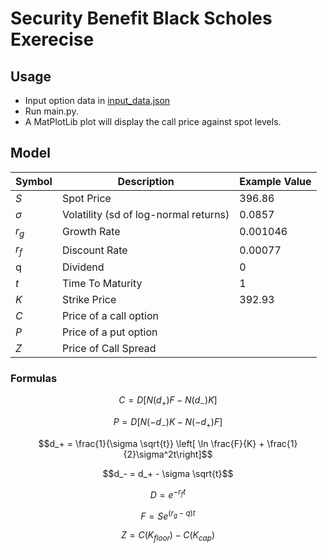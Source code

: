 # Security Benefit Black Scholes Exerecise

## Usage

- Input option data in [input_data.json](./input_data.json)
- Run main.py.
- A MatPlotLib plot will display the call price against spot levels.

## Model
 
 | Symbol   | Description                           | Example Value |
 | -------- | ------------------------------------- | ------------- |
 | $S$      | Spot Price                            | 396.86        |
 | $\sigma$ | Volatility (sd of log-normal returns) | 0.0857        |
 | $r_g$    | Growth Rate                           | 0.001046      |
 | $r_f$    | Discount Rate                         | 0.00077       |
 | q        | Dividend                              | 0             |
 | $t$      | Time To Maturity                      | 1             |
 | $K$      | Strike Price                          | 392.93        |
 | $C$      | Price of a call option                |               |
 | $P$      | Price of a put option                 |               |
 | $Z$      | Price of Call Spread                  |               |

### Formulas

$$C = D \left[ N(d_+) F - N(d_-) K \right]$$

$$P = D \left[ N(-d_-) K - N(-d_+) F \right]$$

$$d_+ = \frac{1}{\sigma \sqrt{t}} \left[ \ln \frac{F}{K} + \frac{1}{2}\sigma^2t\right]$$

$$d_- = d_+ - \sigma \sqrt{t}$$

$$D = e^{-r_ft}$$

$$F = Se^{(r_g-q)t}$$

$$Z = C(K_{floor}) - C(K_{cap})$$

